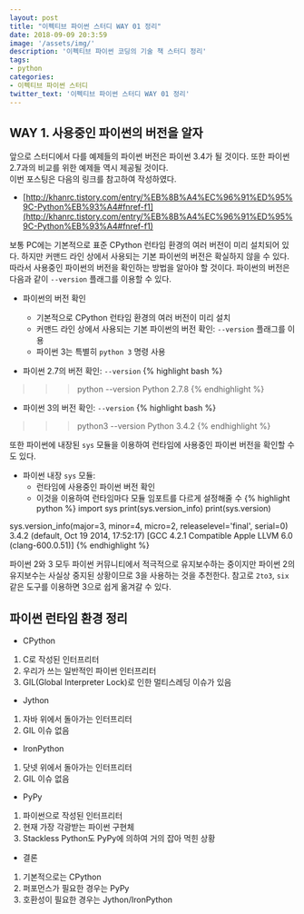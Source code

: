 ```yaml
---
layout: post
title: "이펙티브 파이썬 스터디 WAY 01 정리"
date: 2018-09-09 20:3:59
image: '/assets/img/'
description: '이펙티브 파이썬 코딩의 기술 책 스터디 정리'
tags:
- python
categories:
- 이펙티브 파이썬 스터디
twitter_text: '이펙티브 파이썬 스터디 WAY 01 정리'
---
```


## WAY 1. 사용중인 파이썬의 버전을 알자
앞으로 스터디에서 다를 예제들의 파이썬 버전은 파이썬 3.4가 될 것이다. 또한 파이썬 2.7과의 비교를 위한 예제들 역시 제공될 것이다.  
이번 포스팅은 다음의 링크를 참고하여 작성하였다.
- [http://khanrc.tistory.com/entry/%EB%8B%A4%EC%96%91%ED%95%9C-Python%EB%93%A4#fnref-f1](http://khanrc.tistory.com/entry/%EB%8B%A4%EC%96%91%ED%95%9C-Python%EB%93%A4#fnref-f1)

보통 PC에는 기본적으로 표준 CPython 런타임 환경의 여러 버전이 미리 설치되어 있다. 하지만 커맨드 라인 상에서 사용되는 기본 파이썬의 버전은 확실하지 않을 수 있다. 따라서 사용중인 파이썬의 버전을 확인하는 방법을 알아야 할 것이다. 파이썬의 버전은 다음과 같이 `--version` 플래그를 이용할 수 있다.

- 파이썬의 버전 확인
  - 기본적으로 CPython 런타임 환경의 여러 버전이 미리 설치
  - 커맨드 라인 상에서 사용되는 기본 파이썬의 버전 확인: `--version` 플래그를 이용
  - 파이썬 3는 특별히 `python 3` 명령 사용

- 파이썬 2.7의 버전 확인: `--version`
{% highlight bash %}
>>> python --version
Python 2.7.8
{% endhighlight %}

- 파이썬 3의 버전 확인: `--version`
{% highlight bash %}
>>> python3 --version
Python 3.4.2
{% endhighlight %}

또한 파이썬에 내장된 `sys` 모듈을 이용하여 런타임에 사용중인 파이썬 버전을 확인할 수도 있다.
- 파이썬 내장 `sys` 모듈:
  - 런타임에 사용중인 파이썬 버전 확인
  - 이것을 이용하여 런타임마다 모듈 임포트를 다르게 설정해줄 수 
{% highlight python %}
import sys
print(sys.version_info)
print(sys.version)

>>>
sys.version_info(major=3, minor=4, micro=2, releaselevel='final', serial=0)
3.4.2 (default, Oct 19 2014, 17:52:17)
[GCC 4.2.1 Compatible Apple LLVM 6.0 (clang-600.0.51)]
{% endhighlight %}

파이썬 2와 3 모두 파이썬 커뮤니티에서 적극적으로 유지보수하는 중이지만 파이썬 2의 유지보수는 사실상 중지된 상황이므로 3을 사용하는 것을 추천한다. 참고로 `2to3`, `six` 같은 도구를 이용하면 3으로 쉽게 옮겨갈 수 있다.

## 파이썬 런타임 환경 정리
- CPython
1. C로 작성된 인터프리터
2. 우리가 쓰는 일반적인 파이썬 인터프리터
3. GIL(Global Interpreter Lock)로 인한 멀티스레딩 이슈가 있음
- Jython
1. 자바 위에서 돌아가는 인터프리터
2. GIL 이슈 없음
-	IronPython
1. 닷넷 위에서 돌아가는 인터프리터
2. GIL 이슈 없음
- PyPy
1. 파이썬으로 작성된 인터프리터
2. 현재 가장 각광받는 파이썬 구현체
3. Stackless Python도 PyPy에 의하여 거의 잡아 먹힌 상황
- 결론
1. 기본적으로는 CPython
2. 퍼포먼스가 필요한 경우는 PyPy
3. 호환성이 필요한 경우는 Jython/IronPython
